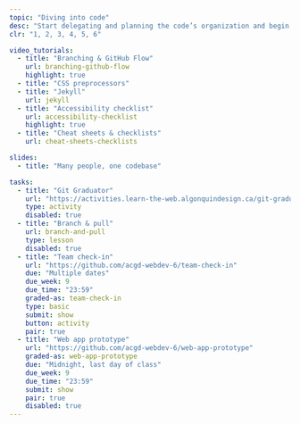 ```yaml
---
topic: "Diving into code"
desc: "Start delegating and planning the code’s organization and begin writing code for the different screens of the project."
clr: "1, 2, 3, 4, 5, 6"

video_tutorials:
  - title: "Branching & GitHub Flow"
    url: branching-github-flow
    highlight: true
  - title: "CSS preprocessors"
  - title: "Jekyll"
    url: jekyll
  - title: "Accessibility checklist"
    url: accessibility-checklist
    highlight: true
  - title: "Cheat sheets & checklists"
    url: cheat-sheets-checklists

slides:
  - title: "Many people, one codebase"

tasks:
  - title: "Git Graduator"
    url: "https://activities.learn-the-web.algonquindesign.ca/git-graduator/"
    type: activity
    disabled: true
  - title: "Branch & pull"
    url: branch-and-pull
    type: lesson
    disabled: true
  - title: "Team check-in"
    url: "https://github.com/acgd-webdev-6/team-check-in"
    due: "Multiple dates"
    due_week: 9
    due_time: "23:59"
    graded-as: team-check-in
    type: basic
    submit: show
    button: activity
    pair: true
  - title: "Web app prototype"
    url: "https://github.com/acgd-webdev-6/web-app-prototype"
    graded-as: web-app-prototype
    due: "Midnight, last day of class"
    due_week: 9
    due_time: "23:59"
    submit: show
    pair: true
    disabled: true
---
```

